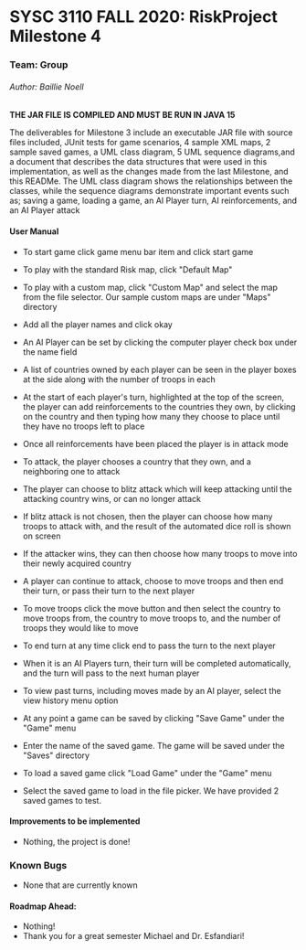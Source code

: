 # SYSC 3110 FALL 2020: RiskProject Milestone 4
### Team: Group
###### Author: Baillie Noell
**THE JAR FILE IS COMPILED AND MUST BE RUN IN JAVA 15**

The deliverables for Milestone 3 include an executable JAR file with source files included, JUnit tests for game scenarios, 4 sample XML maps, 2 sample saved games, a UML class diagram, 
5 UML sequence diagrams,and a document that describes the data structures that were used in this implementation, as well as the changes made from the last Milestone, 
and this READMe. The UML class diagram shows the relationships between the classes, while the sequence diagrams demonstrate
important events such as; saving a game, loading a game, an AI Player turn, AI reinforcements, and an AI Player attack

#### User Manual
- To start game click game menu bar item and click start game 
- To play with the standard Risk map, click "Default Map"
- To play with a custom map, click "Custom Map" and select the map from the file selector. Our sample custom maps are under "Maps" directory
- Add all the player names and click okay
- An AI Player can be set by clicking the computer player check box under the name field 
- A list of countries owned by each player can be seen in the player boxes at the side along with the number of troops in each
- At the start of each player's turn, highlighted at the top of the screen, the player can add reinforcements to the countries they own, by clicking on the country and then typing how many they choose to place until they have no troops left to place
- Once all reinforcements have been placed the player is in attack mode
- To attack, the player chooses a country that they own, and a neighboring one to attack 
- The player can choose to blitz attack which will keep attacking until the attacking country wins, or can no longer attack
- If blitz attack is not chosen, then the player can choose how many troops to attack with, and the result of the automated dice roll is shown on screen
- If the attacker wins, they can then choose how many troops to move into their newly acquired country
- A player can continue to attack, choose to move troops and then end their turn, or pass their turn to the next player
- To move troops click the move button and then select the country to move troops from, the country to move troops to, and the number of troops they would like to move
- To end turn at any time click end to pass the turn to the next player
- When it is an AI Players turn, their turn will be completed automatically, and the turn will pass to the next human player
- To view past turns, including moves made by an AI player, select the view history menu option

- At any point a game can be saved by clicking "Save Game" under the "Game" menu
- Enter the name of the saved game. The game will be saved under the "Saves" directory
- To load a saved game click "Load Game" under the "Game" menu
- Select the saved game to load in the file picker. We have provided 2 saved games to test.

#### Improvements to be implemented  
- Nothing, the project is done!

### Known Bugs
- None that are currently known

#### Roadmap Ahead:
- Nothing!
- Thank you for a great semester Michael and Dr. Esfandiari!



